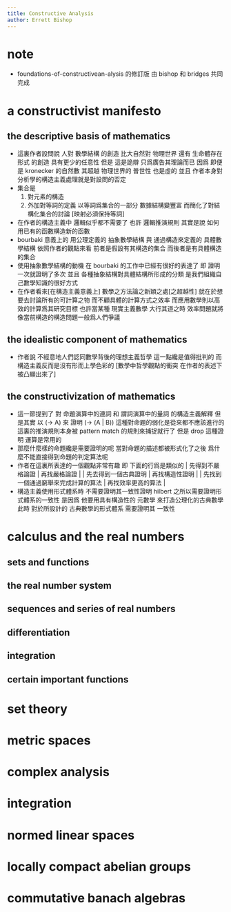 ```yaml
---
title: Constructive Analysis
author: Errett Bishop
---
```


# note

- foundations-of-constructivean-alysis 的修訂版
  由 bishop 和 bridges 共同完成

# a constructivist manifesto

## the descriptive basis of mathematics

- 這裏作者設問說
  人對 數學結構 的創造
  比大自然對 物理世界 還有 生命體存在形式 的創造
  具有更少的任意性
  但是
  這是詭辯
  只爲廣告其理論而已
  因爲
  即便是 kronecker 的自然數
  其超越 物理世界的 普世性 也是虛的
  並且
  作者本身對分析學的構造主義處理就是對設問的否定
- 集合是
  1. 對元素的構造
  2. 外加對等詞的定義
  以等詞爲集合的一部分
  數據結構變豐富 而簡化了對結構化集合的討論
  [映射必須保持等詞]
- 在作者的構造主義中
  邏輯似乎都不需要了
  也許
  邏輯推演規則 其實是說 如何用已有的函數構造新的函數
- bourbaki 意義上的
  用公理定義的 抽象數學結構
  與
  通過構造來定義的 具體數學結構
  依照作者的觀點來看
  前者是假設有其構造的集合
  而後者是有具體構造的集合
- 使用抽象數學結構的動機
  在 bourbaki 的工作中已經有很好的表達了
  即 證明一次就證明了多次
  並且 各種抽象結構對具體結構所形成的分類
  是我們組織自己數學知識的很好方式
- 在作者看來[在構造主義意義上]
  數學之方法論之新穎之處[之超越性]
  就在於想要去討論所有的可計算之物
  而不顧具體的計算方式之效率
  而應用數學則以高效的計算爲其研究目標
  也許當某種 現實主義數學 大行其道之時
  效率問題就將像當前構造的構造問題一般爲人們爭議

## the idealistic component of mathematics

- 作者說 不經意地人們認同數學背後的理想主義哲學
  這一點纔是值得批判的
  而構造主義反而是沒有形而上學色彩的
  [數學中哲學觀點的衝突 在作者的表述下被凸顯出來了]

## the constructivization of mathematics

- 這一節提到了
  對 命題演算中的連詞
  和 謂詞演算中的量詞 的構造主義解釋
  但是其實
  以 (-> A) 來 證明 (-> (A | B)) 這種對命題的弱化是從來都不應該進行的
  這裏的推演規則本身被 pattern match 的規則來捕捉就行了
  但是 drop 這種證明 運算是常用的
- 那麼什麼樣的命題纔是需要證明的呢
  當對命題的描述都被形式化了之後
  爲什麼不能直接得到命題的判定算法呢
- 作者在這裏所表達的一個觀點非常有趣
  即 下面的行爲是類似的
  | 先得到不嚴格論證                   | 再找嚴格論證       |
  | 先去得到一個古典證明               | 再找構造性證明     |
  | 先找到一個通過窮舉來完成計算的算法 | 再找效率更高的算法 |
- 構造主義使用形式體系時
  不需要證明其一致性證明
  hilbert 之所以需要證明形式體系的一致性
  是因爲 他要用具有構造性的 元數學
  來打造公理化的古典數學
  此時 對於所設計的 古典數學的形式體系
  需要證明其 一致性

# calculus and the real numbers

## sets and functions

## the real number system

## sequences and series of real numbers

## differentiation

## integration

## certain important functions

# set theory

# metric spaces

# complex analysis

# integration

# normed linear spaces

# locally compact abelian groups

# commutative banach algebras
